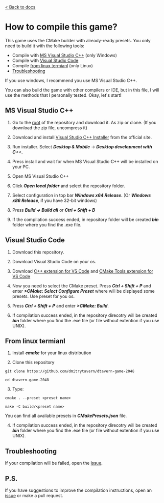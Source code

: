 [< Back to docs](../)

# **How to compile this game?**

This game uses the CMake builder with already-ready presets. You only need to build it with the following tools:
  - Compile with [MS Visual Studio C++](#ms-visual-studio-c) (only Windows)
  - Compile with [Visual Studio Code](#visual-studio-code)
  - Compile [from linux termianl](#from-linux-termianl) (only Linux)
  - [Troubleshooting](#troubleshooting)

If you use windows, I recommend you use MS Visual Studio C++.

You can also build the game with other compilers or IDE, but in this file, I will use the methods that I personally tested. 
Okay, let's start!

## **MS Visual Studio C++**

1. Go to the [root](../) of the repository and download it. As zip or clone. (If you download the zip file, uncompress it)

1. Download and install [Visual Studio C++ Installer](https://visualstudio.microsoft.com/ru/vs/) from the official site.

1. Run installer. Select ***Desktop & Mobile*** -> ***Desktop development with C++***.

1. Press install and wait for when MS Visual Studio C++ will be installed on your PC.

1. Open MS Visual Studio C++

1. Click ***Open local folder*** and select the repository folder.

1. Select configuration in top bar ***Windows x64 Release***. (Or ***Windows x86 Release***, if you have 32-bit windows)

1. Press ***Build -> Build all*** or ***Ctrl + Shift + B***

1. If the compilation success ended, in repository folder will be created ***bin*** folder where you find the .exe file.

## **Visual Studio Code**

1. Download this repository.

1. Download Visual Studio Code on your os.

1. Download [C++ extension for VS Code](https://marketplace.visualstudio.com/items?itemName=ms-vscode.cpptools) and [CMake Tools extension for VS Code](https://marketplace.visualstudio.com/items?itemName=ms-vscode.cmake-tools)

1. Now you need to select the CMake preset. Press ***Ctrl + Shift + P*** and enter ***>CMake: Select Configure Preset*** where will be displayed some presets. Use preset for you os.

1. Press ***Ctrl + Shift + P*** and enter ***>CMake: Build***.

1. If compilation success ended, in the repository direcotry will be created ***bin*** folder where you find the .exe file (or file without extention if you use UNIX).

## **From linux termianl**

1. Install ***cmake*** for your linux distribution

1. Clone this repository

```
git clone https://github.com/dmitrytavern/dtavern-game-2048

cd dtavern-game-2048
```

3. Type:

```
cmake . --preset <preset name>

make -C build/<preset name>
```
You can find all available presets in ***CMakePresets.json*** file.

4. If compilation success ended, in the repository direcotry will be created ***bin*** folder where you find the .exe file (or file without extention if you use UNIX).

##	**Troubleshooting**

If your compilation will be failed, open the [issue](https://github.com/dmitrytavern/dtavern-game-2048/issues/new).

## **P.S.**

If you have suggestions to improve the compilation instructions, open an [issue](https://github.com/dmitrytavern/dtavern-game-2048/issues/new) or make a pull request.